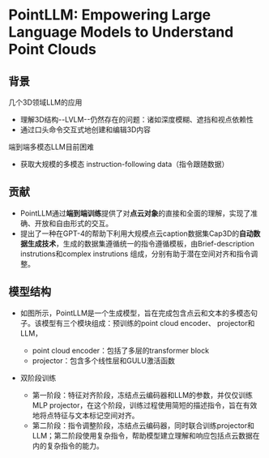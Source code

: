 # PointLLM: Empowering Large Language Models to Understand Point Clouds

## 背景

几个3D领域LLM的应用
- 理解3D结构--LVLM--仍然存在的问题：诸如深度模糊、遮挡和视点依赖性
- 通过口头命令交互式地创建和编辑3D内容

端到端多模态LLM目前困难
- 获取大规模的多模态 instruction-following data（指令跟随数据）

## 贡献

- PointLLM通过**端到端训练**提供了对**点云对象**的直接和全面的理解，实现了准确、开放和自由形式的交互。
- 提出了一种在GPT-4的帮助下利用大规模点云caption数据集Cap3D的**自动数据生成技术**，生成的数据集遵循统一的指令遵循模板，由Brief-description instrutions和complex instrutions 组成，分别有助于潜在空间对齐和指令调整。

## 模型结构

- 如图所示，PointLLM是一个生成模型，旨在完成包含点云和文本的多模态句子。该模型有三个模块组成：预训练的point cloud encoder、 projector和LLM，

	- point cloud encoder：包括了多层的transformer block
	- projector：包含多个线性层和GULU激活函数

- 双阶段训练

	- 第一阶段：特征对齐阶段，冻结点云编码器和LLM的参数，并仅仅训练MLP projector，在这个阶段，训练过程使用简短的描述指令，旨在有效地将点特征与文本标记空间对齐。
	- 第二阶段：指令调整阶段，冻结点云编码器，同时联合训练projector和LLM；第二阶段使用复杂指令，帮助模型建立理解和响应包括点云数据在内的复杂指令的能力。